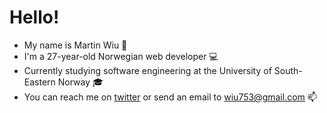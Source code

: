 # Hello! 
- My name is Martin Wiu 👦
- I'm a 27-year-old Norwegian web developer 💻
- Currently studying software engineering at the University of South-Eastern Norway 🎓
- You can reach me on [twitter](https://twitter.com/wiu753) or send an email to wiu753@gmail.com 📫
